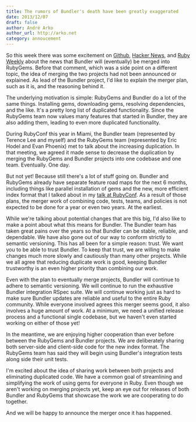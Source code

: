 ```yaml
---
title: The rumors of Bundler's death have been greatly exaggerated
date: 2013/12/07
draft: false
author: André Arko
author_url: http://arko.net
category: annoucement
---
```


So this week there was some excitement on [Github](https://github.com/jruby/jruby/issues/1146#issuecomment-29714318), [Hacker News](https://news.ycombinator.com/item?id=6841855), and [Ruby Weekly](http://rubyweekly.com/issues/173) about the news that Bundler will (eventually) be merged into RubyGems. Before that comment, which was a side point on a different topic, the idea of merging the two projects had not been announced or explained. As lead of the Bundler project, I'd like to explain the merger plan, such as it is, and the reasoning behind it.

The underlying motivation is simple: RubyGems and Bundler do a lot of the same things. Installing gems, downloading gems, resolving dependencies, and the like. It's a pretty long list of duplicated functionality. Since the RubyGems team now values many features that started in Bundler, they are also adding them, leading to even more duplicated functionality.

During RubyConf this year in Miami, the Bundler team (represented by Terence Lee and myself) and the RubyGems team (represented by Eric Hodel and Evan Phoenix) met to talk about the increasing duplication. In that meeting, we agreed it made sense to decrease the duplication by merging the RubyGems and Bundler projects into one codebase and one team. Eventually. One day.

But not yet! Because still there's a lot of stuff going on. Bundler and RubyGems already have separate feature road maps for the next 6 months, including things like parallel installation of gems and the new, more efficient index format that I talked about in my [talk at RubyConf](https://www.youtube.com/watch?v=-kyhz_VZMMM). As a result of those plans, the merger work of combining code, tests, teams, and policies is not expected to be done for a year or even two years. At the earliest.

While we're talking about potential changes that are this big, I'd also like to make a point about what this means for Bundler. The Bundler team has taken great pains over the years so that Bundler can be stable, reliable, and dependable. We have also gone out of our way to conform strictly to semantic versioning. This has all been for a simple reason: trust. We want you to be able to trust Bundler. To keep that trust, we are willing to make changes much more slowly and cautiously than many other projects. While we all agree that reducing duplicate work is good, keeping Bundler trustworthy is an even higher priority than combining our work.

Even with the plan to eventually merge projects, Bundler will continue to adhere to semantic versioning. We will continue to run the exhaustive Bundler integration RSpec suite. We will continue working just as hard to make sure Bundler updates are reliable and useful to the entire Ruby community. While everyone involved agrees this merger seems good, it also involves a huge amount of work. At a minimum, we need a unified release process and a functional single codebase, but we haven't even started working on either of those yet!

In the meantime, we are enjoying higher cooperation than ever before between the RubyGems and Bundler projects. We are deliberately sharing both server-side and client-side code for the new index format. The RubyGems team has said they will begin using Bundler's integration tests along side their unit tests.

I'm excited about the idea of sharing work between both projects and eliminating duplicated code. We have a common goal of streamlining and simplifying the work of using gems for everyone in Ruby. Even though we aren't working on merging projects yet, keep an eye out for releases of both Bundler and RubyGems that showcase the work we are cooperating to do together.

And we will be happy to announce the merger once it has happened.
